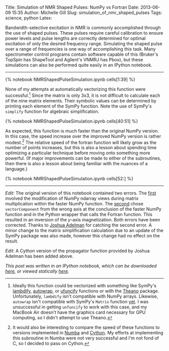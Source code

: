 Title:	Simulation of NMR Shaped Pulses: NumPy vs Fortran
Date:	2013-06-09 15:35
Author: Michelle Gill
Slug:	simulation_of_nmr_shaped_pulses
Tags:	science, python
Latex:

Bandwidth-selective excitation in NMR is commonly accomplished through the use of shaped pulses. These pulses require careful calibration to ensure power levels and pulse lengths are correctly determined for optimal excitation of only the desired frequency range. Simulating the shaped pulse over a range of frequencies is one way of accomplishing this task. Many spectrometer control programs contain software capable of this (Bruker's TopSpin has ShapeTool and Aglient's VNMRJ has Pbox), but these simulations can also be performed quite easily in an IPython notebook.

---------

{% notebook NMRShapedPulseSimulation.ipynb cells[1:39] %}

None of my attempts at automatically vectorizing this function were successful.[^sympytheano] Since the matrix is only 3x3, it is not difficult to calculate each of the nine matrix elements. Their symbolic values can be determined by printing each element of the SymPy function. Note the use of SymPy's `simplify` function for algebraic simplification.

{% notebook NMRShapedPulseSimulation.ipynb cells[40:51] %}

As expected, this function is much faster than the original NumPy version. In this case, the speed increase over the improved NumPy version is rather modest.[^numbacython] The relative speed of the fortran function will likely grow as the number of points increases, but this is also a lesson about spending time optimizing a particular technique before moving onto something more powerful. (If major improvements can be made to either of the subroutines, then there is also a lesson about being familiar with the nuances of a language.)

{% notebook NMRShapedPulseSimulation.ipynb cells[52:] %}

[^sympytheano]: Ideally this function could be vectorized with something like SymPy's [lambdify](http://docs.sympy.org/dev/modules/utilities/lambdify.html), [autowrap](http://ojensen.wordpress.com/2010/08/10/fast-ufunc-ish-hydrogen-solutions/), or [ufuncify](http://docs.sympy.org/0.7.0/modules/utilities/autowrap.html#ufuncify) functions or with the [Theano](http://matthewrocklin.com/blog/work/2013/03/19/SymPy-Theano-part-1/) package. Unfortunately, `lambdify` isn't compatible with NumPy arrays. Likewise, `autowrap` isn't compatible with SymPy's `Matrix` function [yet](https://groups.google.com/forum/?fromgroups#!msg/sympy/Lo62rCmPTm8/G4GuHzp5wpQJ). I was unsuccessful in getting `unfuncify` to work with this case, and my MacBook Air doesn't have the graphics card necessary for GPU computing, so I didn't attempt to use Theano.

[^numbacython]: It would also be interesting to compare the speed of these functions to versions implemented in [Numba](http://numba.pydata.org) and [Cython](http://www.cython.org). My efforts at implementing this subroutine in Numba were not very successful and I'm not fond of C, so I decided to pass on Cython.

---------

*Edit:* The original version of this notebook contained two errors. The [first](https://gist.github.com/mlgill/5774126) involved the modification of NumPy ndarray views during matrix multiplication within the faster NumPy function. The [second](http://modernscientist.com/posts/2013/2013-06-09-simulation_of_nmr_shaped_pulses/#comment-929405468) chose `vectorComponent` from the wrong axis at the conclusion of the faster NumPy function and in the Python wrapper that calls the Fortran function. This resulted in an inversion of the *y*-axis magnetization. Both errors have been corrected. Thanks to [Joshua Adelman](https://twitter.com/synapticarbors) for catching the second error. A minor change to the matrix simplification calculation due to an update of the SymPy package was also made, however this change had no effect on the result.

*Edit:* A Cython version of the propagator function provided by Joshua Adelman has been added above.

*This post was written in an IPython notebook, which can be downloaded [here](https://github.com/mlgill/modernscientist.github.com/blob/master/notebooks/NMRShapedPulseSimulation.ipynb), or viewed statically [here](http://nbviewer.ipython.org/url/modernscientist.github.com/notebooks/NMRShapedPulseSimulation.ipynb).* 